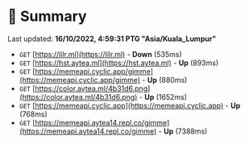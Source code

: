 # 📖 Summary
Last updated: **16/10/2022, 4:59:31 PTG "Asia/Kuala_Lumpur"**

- `GET` [https://lilr.ml](https://lilr.ml) - **Down** (535ms)
- `GET` [https://hst.aytea.ml](https://hst.aytea.ml) - **Up** (893ms)
- `GET` [https://memeapi.cyclic.app/gimme](https://memeapi.cyclic.app/gimme) - **Up** (880ms)
- `GET` [https://color.aytea.ml/4b31d6.png](https://color.aytea.ml/4b31d6.png) - **Up** (1652ms)
- `GET` [https://memeapi.cyclic.app](https://memeapi.cyclic.app) - **Up** (768ms)
- `GET` [https://memeapi.aytea14.repl.co/gimme](https://memeapi.aytea14.repl.co/gimme) - **Up** (7388ms)
